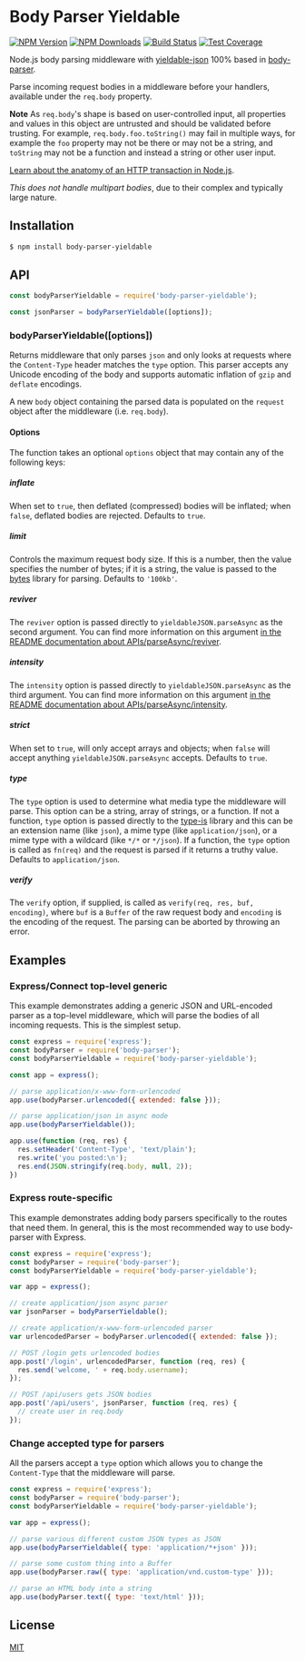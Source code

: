 # Body Parser Yieldable

[![NPM Version][npm-image]][npm-url]
[![NPM Downloads][downloads-image]][downloads-url]
[![Build Status][travis-image]][travis-url]
[![Test Coverage][coveralls-image]][coveralls-url]

Node.js body parsing middleware with [yieldable-json](https://github.com/ibmruntimes/yieldable-json) 100% based in [body-parser](https://github.com/expressjs/body-parser).

Parse incoming request bodies in a middleware before your handlers, available
under the `req.body` property.

**Note** As `req.body`'s shape is based on user-controlled input, all
properties and values in this object are untrusted and should be validated
before trusting. For example, `req.body.foo.toString()` may fail in multiple
ways, for example the `foo` property may not be there or may not be a string,
and `toString` may not be a function and instead a string or other user input.

[Learn about the anatomy of an HTTP transaction in Node.js](https://nodejs.org/en/docs/guides/anatomy-of-an-http-transaction/).

_This does not handle multipart bodies_, due to their complex and typically
large nature.

## Installation

```sh
$ npm install body-parser-yieldable
```

## API

```js
const bodyParserYieldable = require('body-parser-yieldable');

const jsonParser = bodyParserYieldable([options]);
```

### bodyParserYieldable([options])

Returns middleware that only parses `json` and only looks at requests where
the `Content-Type` header matches the `type` option. This parser accepts any
Unicode encoding of the body and supports automatic inflation of `gzip` and
`deflate` encodings.

A new `body` object containing the parsed data is populated on the `request`
object after the middleware (i.e. `req.body`).

#### Options

The function takes an optional `options` object that may contain any of
the following keys:

##### inflate

When set to `true`, then deflated (compressed) bodies will be inflated; when
`false`, deflated bodies are rejected. Defaults to `true`.

##### limit

Controls the maximum request body size. If this is a number, then the value
specifies the number of bytes; if it is a string, the value is passed to the
[bytes](https://www.npmjs.com/package/bytes) library for parsing. Defaults
to `'100kb'`.

##### reviver

The `reviver` option is passed directly to `yieldableJSON.parseAsync` as the second
argument. You can find more information on this argument
[in the README documentation about APIs/parseAsync/reviver](https://github.com/ibmruntimes/yieldable-json).

##### intensity

The `intensity` option is passed directly to `yieldableJSON.parseAsync` as the third
argument. You can find more information on this argument
[in the README documentation about APIs/parseAsync/intensity](https://github.com/ibmruntimes/yieldable-json).

##### strict

When set to `true`, will only accept arrays and objects; when `false` will
accept anything `yieldableJSON.parseAsync` accepts. Defaults to `true`.

##### type

The `type` option is used to determine what media type the middleware will
parse. This option can be a string, array of strings, or a function. If not a
function, `type` option is passed directly to the
[type-is](https://www.npmjs.org/package/type-is#readme) library and this can
be an extension name (like `json`), a mime type (like `application/json`), or
a mime type with a wildcard (like `*/*` or `*/json`). If a function, the `type`
option is called as `fn(req)` and the request is parsed if it returns a truthy
value. Defaults to `application/json`.

##### verify

The `verify` option, if supplied, is called as `verify(req, res, buf, encoding)`,
where `buf` is a `Buffer` of the raw request body and `encoding` is the
encoding of the request. The parsing can be aborted by throwing an error.

## Examples

### Express/Connect top-level generic

This example demonstrates adding a generic JSON and URL-encoded parser as a
top-level middleware, which will parse the bodies of all incoming requests.
This is the simplest setup.

```js
const express = require('express');
const bodyParser = require('body-parser');
const bodyParserYieldable = require('body-parser-yieldable');

const app = express();

// parse application/x-www-form-urlencoded
app.use(bodyParser.urlencoded({ extended: false }));

// parse application/json in async mode
app.use(bodyParserYieldable());

app.use(function (req, res) {
  res.setHeader('Content-Type', 'text/plain');
  res.write('you posted:\n');
  res.end(JSON.stringify(req.body, null, 2));
})
```

### Express route-specific

This example demonstrates adding body parsers specifically to the routes that
need them. In general, this is the most recommended way to use body-parser with
Express.

```js
const express = require('express');
const bodyParser = require('body-parser');
const bodyParserYieldable = require('body-parser-yieldable');

var app = express();

// create application/json async parser
var jsonParser = bodyParserYieldable();

// create application/x-www-form-urlencoded parser
var urlencodedParser = bodyParser.urlencoded({ extended: false });

// POST /login gets urlencoded bodies
app.post('/login', urlencodedParser, function (req, res) {
  res.send('welcome, ' + req.body.username);
});

// POST /api/users gets JSON bodies
app.post('/api/users', jsonParser, function (req, res) {
  // create user in req.body
});
```

### Change accepted type for parsers

All the parsers accept a `type` option which allows you to change the
`Content-Type` that the middleware will parse.

```js
const express = require('express');
const bodyParser = require('body-parser');
const bodyParserYieldable = require('body-parser-yieldable');

var app = express();

// parse various different custom JSON types as JSON
app.use(bodyParserYieldable({ type: 'application/*+json' }));

// parse some custom thing into a Buffer
app.use(bodyParser.raw({ type: 'application/vnd.custom-type' }));

// parse an HTML body into a string
app.use(bodyParser.text({ type: 'text/html' }));
```

## License

[MIT](LICENSE)

[npm-image]: https://img.shields.io/npm/v/body-parser-yieldable.svg
[npm-url]: https://npmjs.org/package/body-parser-yieldable
[travis-image]: https://img.shields.io/travis/FernandoFranco/body-parser-yieldable/master.svg
[travis-url]: https://travis-ci.org/FernandoFranco/body-parser-yieldable
[coveralls-image]: https://img.shields.io/coveralls/FernandoFranco/body-parser-yieldable/master.svg
[coveralls-url]: https://coveralls.io/r/FernandoFranco/body-parser-yieldable?branch=master
[downloads-image]: https://img.shields.io/npm/dm/body-parser-yieldable.svg
[downloads-url]: https://npmjs.org/package/body-parser-yieldable
